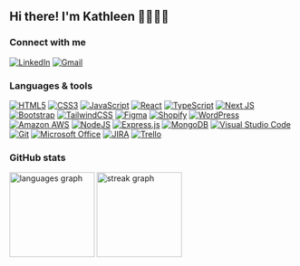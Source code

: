 <h2 align="left">Hi there! I'm Kathleen 👩🏻‍💻👋 </h2>

###

<h3 align="left"><b>Connect with me</b></h3>

<div align="left">
  
  [![LinkedIn](https://img.shields.io/badge/linkedin-%230077B5.svg?style=for-the-badge&logo=linkedin&logoColor=white)](https://www.linkedin.com/in/kathleenmercado)
  [![Gmail](https://img.shields.io/badge/Gmail-D14836?style=for-the-badge&logo=gmail&logoColor=white)](mailto:kathleenmerc@gmail.com)
 
  
</div>


###

<h3 align="left"><b>Languages & tools</b></h3>

<div align="left">
  
  [![HTML5](https://img.shields.io/badge/html5-%23E34F26.svg?style=for-the-badge&logo=html5&logoColor=white)](https://developer.mozilla.org/en-US/docs/Web/HTML)
  [![CSS3](https://img.shields.io/badge/css3-%231572B6.svg?style=for-the-badge&logo=css3&logoColor=white)](https://developer.mozilla.org/en-US/docs/Web/CSS)
  [![JavaScript](https://img.shields.io/badge/javascript-%23323330.svg?style=for-the-badge&logo=javascript&logoColor=%23F7DF1E)](https://developer.mozilla.org/en-US/docs/Web/JavaScript)
  [![React](https://img.shields.io/badge/react-%2320232a.svg?style=for-the-badge&logo=react&logoColor=%2361DAFB)](https://react.dev/)
  [![TypeScript](https://img.shields.io/badge/typescript-%23007ACC.svg?style=for-the-badge&logo=typescript&logoColor=white)](https://www.typescriptlang.org/)
  [![Next JS](https://img.shields.io/badge/Next-black?style=for-the-badge&logo=next.js&logoColor=white)](https://nextjs.org/)
  [![Bootstrap](https://img.shields.io/badge/bootstrap-%238511FA.svg?style=for-the-badge&logo=bootstrap&logoColor=white)](https://getbootstrap.com/)
  [![TailwindCSS](https://img.shields.io/badge/tailwindcss-%2338B2AC.svg?style=for-the-badge&logo=tailwind-css&logoColor=white)](https://tailwindcss.com/)
  [![Figma](https://img.shields.io/badge/figma-%23F24E1E.svg?style=for-the-badge&logo=figma&logoColor=white)](https://www.figma.com/)
  [![Shopify](https://img.shields.io/badge/shopify-8DB543?style=for-the-badge&logo=Shopify&logoColor=white)](https://shopify.dev/docs/api)
  [![WordPress](https://img.shields.io/badge/WordPress-%23117AC9.svg?style=for-the-badge&logo=WordPress&logoColor=white)](https://wordpress.org/)
  [![Amazon AWS](https://img.shields.io/badge/Amazon_AWS-FF9900?style=for-the-badge&logo=amazonaws&logoColor=white)](https://aws.amazon.com/)
  [![NodeJS](https://img.shields.io/badge/node.js-6DA55F?style=for-the-badge&logo=node.js&logoColor=white)](https://nodejs.org/)
  [![Express.js](https://img.shields.io/badge/express.js-%23404d59.svg?style=for-the-badge&logo=express&logoColor=%2361DAFB)](https://expressjs.com/)
  [![MongoDB](https://img.shields.io/badge/MongoDB-%234ea94b.svg?style=for-the-badge&logo=mongodb&logoColor=white)](https://www.mongodb.com/)
  [![Visual Studio Code](https://img.shields.io/badge/Visual%20Studio%20Code-0078d7.svg?style=for-the-badge&logo=visual-studio-code&logoColor=white)](https://code.visualstudio.com/)
  [![Git](https://img.shields.io/badge/git-%23F05033.svg?style=for-the-badge&logo=git&logoColor=white)](https://git-scm.com/)
  [![Microsoft Office](https://img.shields.io/badge/Microsoft_Office-D83B01?style=for-the-badge&logo=microsoft-office&logoColor=white)](https://www.office.com/)
  [![JIRA](https://img.shields.io/badge/Jira-0052CC?style=for-the-badge&logo=Jira&logoColor=white)](https://www.atlassian.com/software/jira)
  [![Trello](https://img.shields.io/badge/Trello-%23026AA7.svg?style=for-the-badge&logo=Trello&logoColor=white)](https://trello.com/)
  
</div>


###

<h3 align="left"><b>GitHub stats</b></h3>

<div align="left">
  <img src="https://github-readme-stats.vercel.app/api/top-langs?username=kathleenmerc&locale=en&hide_title=false&layout=compact&card_width=320&langs_count=6&theme=dracula&hide_border=false" height="150" alt="languages graph"  />
  <img src="https://streak-stats.demolab.com?user=kathleenmerc&locale=en&mode=weekly&theme=dracula&hide_border=false&border_radius=5" height="150" alt="streak graph"  />
</div>


###


<!--
### Hi there 👋

[![Top Langs](https://github-readme-stats.vercel.app/api/top-langs/?username=kathleenmerc&layout=compact&theme=vision-friendly-dark)](https://github.com/anuraghazra/github-readme-stats)

[![Top Langs](https://github-readme-stats.vercel.app/api/top-langs/?username=kathleenmerc&layout=donut)](https://github.com/anuraghazra/github-readme-stats)

**kathleenmerc/kathleenmerc** is a ✨ _special_ ✨ repository because its `README.md` (this file) appears on your GitHub profile.

Here are some ideas to get you started:

- 🔭 I’m currently working on ...
- 🌱 I’m currently learning ...
- 👯 I’m looking to collaborate on ...
- 🤔 I’m looking for help with ...
- 💬 Ask me about ...
- 📫 How to reach me: ...
- 😄 Pronouns: ...
- ⚡ Fun fact: ...
-->
